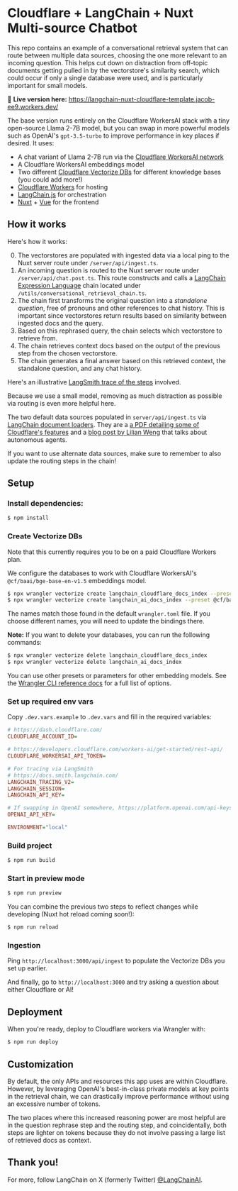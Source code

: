 # Cloudflare + LangChain + Nuxt Multi-source Chatbot

This repo contains an example of a conversational retrieval system that can route between multiple data sources, choosing the one
more relevant to an incoming question. This helps cut down on distraction from off-topic documents getting
pulled in by the vectorstore's similarity search, which could occur if only a single database were used, and is particularly important for small models.

🚀 **Live version here:** https://langchain-nuxt-cloudflare-template.jacob-ee9.workers.dev/

The base version runs entirely on the Cloudflare WorkersAI stack with a tiny open-source Llama 2-7B model, but you can
swap in more powerful models such as OpenAI's `gpt-3.5-turbo` to improve performance in key places if desired. It uses:

- A chat variant of Llama 2-7B run via the [Cloudflare WorkersAI network](https://developers.cloudflare.com/workers-ai/)
- A Cloudflare WorkersAI embeddings model
- Two different [Cloudflare Vectorize DBs](https://developers.cloudflare.com/vectorize/) for different knowledge bases (you could add more!)
- [Cloudflare Workers](https://developers.cloudflare.com/workers/) for hosting
- [LangChain.js](https://js.langchain.com/) for orchestration
- [Nuxt](https://nuxt.com/) + [Vue](https://vuejs.org/) for the frontend

## How it works

Here's how it works:

0. The vectorstores are populated with ingested data via a local ping to the Nuxt server route under `/server/api/ingest.ts`.
1. An incoming question is routed to the Nuxt server route under `/server/api/chat.post.ts`. This route constructs and calls a [LangChain Expression Language](https://js.langchain.com/docs/expression_language/) chain located under `/utils/conversational_retrieval_chain.ts`.
2. The chain first transforms the original question into a _standalone question_, free of pronouns and other references to chat history. This is important since vectorstores return results based on similarity between ingested docs and the query.
3. Based on this rephrased query, the chain selects which vectorstore to retrieve from.
4. The chain retrieves context docs based on the output of the previous step from the chosen vectorstore.
5. The chain generates a final answer based on this retrieved context, the standalone question, and any chat history.

Here's an illustrative [LangSmith trace of the steps](https://smith.langchain.com/public/0474c554-01ab-4f7f-937f-b6c205fa91f5/r) involved.

Because we use a small model, removing as much distraction as possible via routing is even more helpful here.

The two default data sources populated in `server/api/ingest.ts` via [LangChain document loaders](https://js.langchain.com/docs/modules/data_connection/document_loaders/).
They are a [a PDF detailing some of Cloudflare's features](https://www.cloudflare.com/resources/assets/slt3lc6tev37/3HWObubm6fybC0FWUdFYAJ/5d5e3b0a4d9c5a7619984ed6076f01fe/Cloudflare_for_Campaigns_Security_Guide.pdf) and a [blog post by Lilian Weng](https://lilianweng.github.io/posts/2023-06-23-agent/) that talks about autonomous agents.

If you want to use alternate data sources, make sure to remember to also update the routing steps in the chain!

## Setup

### Install dependencies:

```bash
$ npm install
```

### Create Vectorize DBs

Note that this currently requires you to be on a paid Cloudflare Workers plan.

We configure the databases to work with Cloudflare WorkersAI's `@cf/baai/bge-base-en-v1.5` embeddings model.

```bash
$ npx wrangler vectorize create langchain_cloudflare_docs_index --preset @cf/baai/bge-base-en-v1.5
$ npx wrangler vectorize create langchain_ai_docs_index --preset @cf/baai/bge-base-en-v1.5
```

The names match those found in the default `wrangler.toml` file. If you choose different names, you will need to update the bindings there.

**Note:** If you want to delete your databases, you can run the following commands:

```bash
$ npx wrangler vectorize delete langchain_cloudflare_docs_index
$ npx wrangler vectorize delete langchain_ai_docs_index
```

You can use other presets or parameters for other embedding models.
See the [Wrangler CLI reference docs](https://developers.cloudflare.com/workers/wrangler/commands/#vectorize) for a full list of options.

### Set up required env vars

Copy `.dev.vars.example` to `.dev.vars` and fill in the required variables:

```ini
# https://dash.cloudflare.com/
CLOUDFLARE_ACCOUNT_ID=

# https://developers.cloudflare.com/workers-ai/get-started/rest-api/
CLOUDFLARE_WORKERSAI_API_TOKEN=

# For tracing via LangSmith
# https://docs.smith.langchain.com/
LANGCHAIN_TRACING_V2=
LANGCHAIN_SESSION=
LANGCHAIN_API_KEY=

# If swapping in OpenAI somewhere, https://platform.openai.com/api-keys
OPENAI_API_KEY=

ENVIRONMENT="local"
```

### Build project

```bash
$ npm run build
```

### Start in preview mode

```bash
$ npm run preview
```

You can combine the previous two steps to reflect changes while developing (Nuxt hot reload coming soon!):

```bash
$ npm run reload
```

### Ingestion

Ping `http://localhost:3000/api/ingest` to populate the Vectorize DBs you set up earlier.

And finally, go to `http://localhost:3000` and try asking a question about either Cloudflare or AI!

## Deployment

When you're ready, deploy to Cloudflare workers via Wrangler with:

```bash
$ npm run deploy
```

## Customization

By default, the only APIs and resources this app uses are within Cloudflare. However, by leveraging OpenAI's best-in-class private models at key points
in the retrieval chain, we can drastically improve performance without using an excessive number of tokens.

The two places where this increased reasoning power are most helpful are in the question rephrase step and the routing step, and coincidentally,
both steps are lighter on tokens because they do not involve passing a large list of retrieved docs as context.

## Thank you!

For more, follow LangChain on X (formerly Twitter) [@LangChainAI](https://x.com/langchainai/).
